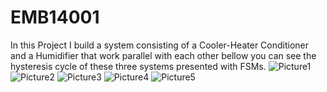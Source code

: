 # EMB14001
In this Project I build a system consisting of a Cooler-Heater Conditioner and a Humidifier that work parallel with each other
bellow you can see the hysteresis cycle of these three systems presented with FSMs.
![Picture1](https://user-images.githubusercontent.com/75268681/150186279-7da1602e-5399-41b7-a6b5-81ce3548405e.jpg)
![Picture2](https://user-images.githubusercontent.com/75268681/150186283-cf700862-6a04-46c1-a8c4-e0c0506c66ab.jpg)
![Picture3](https://user-images.githubusercontent.com/75268681/150186284-09885c79-a23a-4137-94c2-ce17cf83ba4c.jpg)
![Picture4](https://user-images.githubusercontent.com/75268681/150186287-9093c776-7014-4ff2-b5f0-282f19cf9f84.jpg)
![Picture5](https://user-images.githubusercontent.com/75268681/150186288-7c6e67a6-c627-4949-8077-008c2c41be84.jpg)
